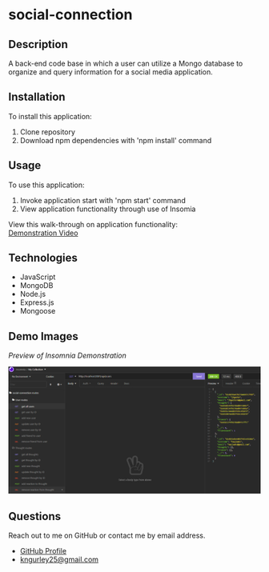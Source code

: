 # social-connection

## Description
A back-end code base in which a user can utilize a Mongo database to organize and query information for a social media application.


## Installation
To install this application:
1. Clone repository
1. Download npm dependencies with 'npm install' command

## Usage
To use this application:
1. Invoke application start with 'npm start' command
1. View application functionality through use of Insomia

View this walk-through on application functionality:  
[Demonstration Video](https://watch.screencastify.com/v/caQsjbexi8xZTL7cYJna)

## Technologies
- JavaScript
- MongoDB
- Node.js
- Express.js
- Mongoose

## Demo Images
*Preview of Insomnia Demonstration*

![Demo](./assets/images/insomnia.png)

## Questions
Reach out to me on GitHub or contact me by email address.  
- [GitHub Profile](https://github.com/kngurley25)  
- kngurley25@gmail.com
